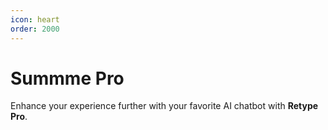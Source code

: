 ```yaml
---
icon: heart
order: 2000
---
```

# Summme Pro


Enhance your experience further with your favorite AI chatbot with **Retype Pro**.